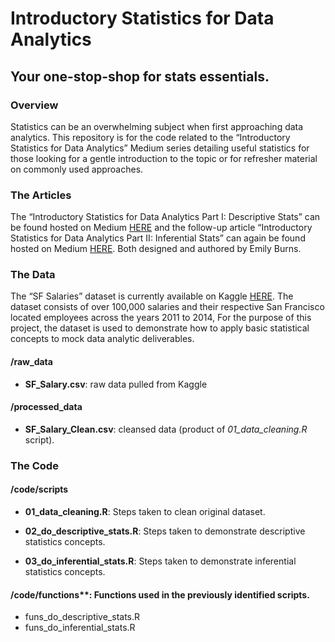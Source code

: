 Introductory Statistics for Data Analytics
================

## Your one-stop-shop for stats essentials.

### Overview

Statistics can be an overwhelming subject when first approaching data
analytics. This repository is for the code related to the “Introductory
Statistics for Data Analytics” Medium series detailing useful statistics
for those looking for a gentle introduction to the topic or for
refresher material on commonly used approaches.

### The Articles

The “Introductory Statistics for Data Analytics Part I: Descriptive
Stats” can be found hosted on Medium [HERE](xxx) and the follow-up
article “Introductory Statistics for Data Analytics Part II: Inferential
Stats” can again be found hosted on Medium [HERE](xxx). Both designed
and authored by Emily Burns.

### The Data

The “SF Salaries” dataset is currently available on Kaggle
[HERE](https://www.kaggle.com/kaggle/sf-salaries). The dataset consists
of over 100,000 salaries and their respective San Francisco located
employees across the years 2011 to 2014, For the purpose of this
project, the dataset is used to demonstrate how to apply basic
statistical concepts to mock data analytic deliverables.

#### /raw\_data

-   **SF\_Salary.csv**: raw data pulled from Kaggle

#### /processed\_data

-   **SF\_Salary\_Clean.csv**: cleansed data (product of
    *01\_data\_cleaning.R* script).

### The Code

#### /code/scripts

-   **01\_data\_cleaning.R**: Steps taken to clean original dataset.

-   **02\_do\_descriptive\_stats.R**: Steps taken to demonstrate
    descriptive statistics concepts.

-   **03\_do\_inferential\_stats.R**: Steps taken to demonstrate
    inferential statistics concepts.

#### /code/functions**: Functions used in the previously identified scripts.
-  funs\_do\_descriptive\_stats.R
-  funs\_do\_inferential\_stats.R
